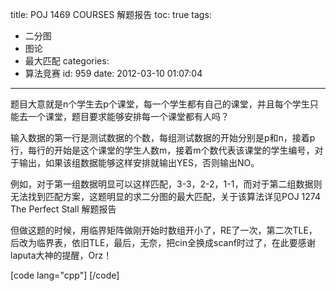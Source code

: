 title: POJ 1469 COURSES 解题报告
toc: true
tags:
  - 二分图
  - 图论
  - 最大匹配
categories:
  - 算法竞赛
id: 959
date: 2012-03-10 01:07:04
---

题目大意就是n个学生去p个课堂，每一个学生都有自己的课堂，并且每个学生只能去一个课堂，题目要求能够安排每一个课堂都有人吗？

输入数据的第一行是测试数据的个数，每组测试数据的开始分别是p和n，接着p行，每行的开始是这个课堂的学生人数m，接着m个数代表该课堂的学生编号，对于输出，如果该组数据能够这样安排就输出YES，否则输出NO。

例如，对于第一组数据明显可以这样匹配，3-3，2-2，1-1，而对于第二组数据则无法找到匹配方案，这题明显的求二分图的最大匹配，关于该算法详见POJ 1274 The Perfect Stall 解题报告 

但做这题的时候，用临界矩阵做刚开始时数组开小了，RE了一次，第二次TLE，后改为临界表，依旧TLE，最后，无奈，把cin全换成scanf时过了，在此要感谢laputa大神的提醒，Orz！

[code lang="cpp"]
[/code]